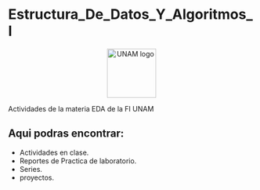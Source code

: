 # Estructura_De_Datos_Y_Algoritmos_I 

<p align="center"><img width="100" src="https://upload.wikimedia.org/wikipedia/commons/c/ca/Escudo-UNAM-escalable.svg" alt="UNAM logo"></a></p>

Actividades de la materia EDA de la FI UNAM

## Aqui podras encontrar:

- Actividades en clase.
- Reportes de Practica de laboratorio.
- Series.
- proyectos.
